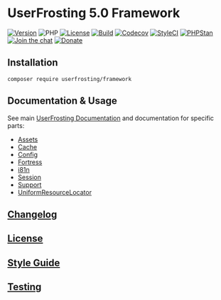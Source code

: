 # UserFrosting 5.0 Framework

[![Version](https://img.shields.io/badge/Version-5.0.x-red.svg)](https://github.com/userfrosting/framework/releases)
![PHP](https://img.shields.io/packagist/php-v/userfrosting/framework/dev-develop-5.0?color=brightgreen)
[![License](https://img.shields.io/badge/license-MIT-brightgreen.svg)](LICENSE.md)
[![Build](https://img.shields.io/github/actions/workflow/status/userfrosting/framework/Build.yml?branch=develop-5.0&logo=github)](https://github.com/userfrosting/framework/actions)
[![Codecov](https://codecov.io/gh/userfrosting/framework/branch/develop-5.0/graph/badge.svg)](https://app.codecov.io/gh/userfrosting/framework/branch/develop-5.0)
[![StyleCI](https://github.styleci.io/repos/360994768/shield?branch=develop-5.0&style=flat)](https://github.styleci.io/repos/360994768)
[![PHPStan](https://img.shields.io/github/actions/workflow/status/userfrosting/framework/PHPStan.yml?branch=develop-5.0&label=PHPStan)](https://github.com/userfrosting/framework/actions/workflows/PHPStan.yml)
[![Join the chat](https://img.shields.io/badge/Chat-UserFrosting-brightgreen?logo=Rocket.Chat)](https://chat.userfrosting.com)
[![Donate](https://img.shields.io/badge/Open%20Collective-Donate-blue.svg)](https://opencollective.com/userfrosting#backer)

## Installation
```
composer require userfrosting/framework
```

## Documentation & Usage
See main [UserFrosting Documentation](https://learn.userfrosting.com) and documentation for specific parts: 
 - [Assets](src/Assets/)
 - [Cache](src/Cache/)
 - [Config](src/Config/)
 - [Fortress](src/Fortress/)
 - [i81n](src/I18n)
 - [Session](src/Session)
 - [Support](src/Support)
 - [UniformResourceLocator](src/UniformResourceLocator)

## [Changelog](CHANGELOG.md)

## [License](LICENSE.md)

## [Style Guide](STYLE-GUIDE.md)

## [Testing](RUNNING_TESTS.md)
